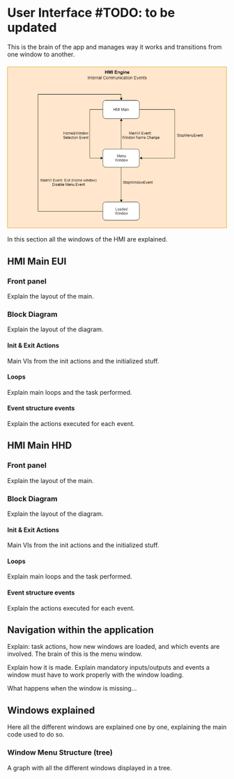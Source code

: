 # User Interface  #TODO: to be updated

This is the brain of the app and manages way it works and transitions from one
window to another.

![HMI User Interface Events Diagram](../Resources/figures/0680daf1377c291bcc360658938b702b.png)

In this section all the windows of the HMI are explained.

## HMI Main EUI

### Front panel

Explain the layout of the main.

### Block Diagram

Explain the layout of the diagram.

#### Init & Exit Actions

Main VIs from the init actions and the initialized stuff.

#### Loops

Explain main loops and the task performed.

#### Event structure events

Explain the actions executed for each event.

## HMI Main HHD

### Front panel

Explain the layout of the main.

### Block Diagram

Explain the layout of the diagram.

#### Init & Exit Actions

Main VIs from the init actions and the initialized stuff.

#### Loops

Explain main loops and the task performed.

#### Event structure events

Explain the actions executed for each event.

## Navigation within the application

Explain: task actions, how new windows are loaded, and which events are
involved. The brain of this is the menu window.

Explain how it is made. Explain mandatory inputs/outputs and events a window
must have to work properly with the window loading.

What happens when the window is missing…

## Windows explained

Here all the different windows are explained one by one, explaining the main
code used to do so.

### Window Menu Structure (tree)

A graph with all the different windows displayed in a tree.

